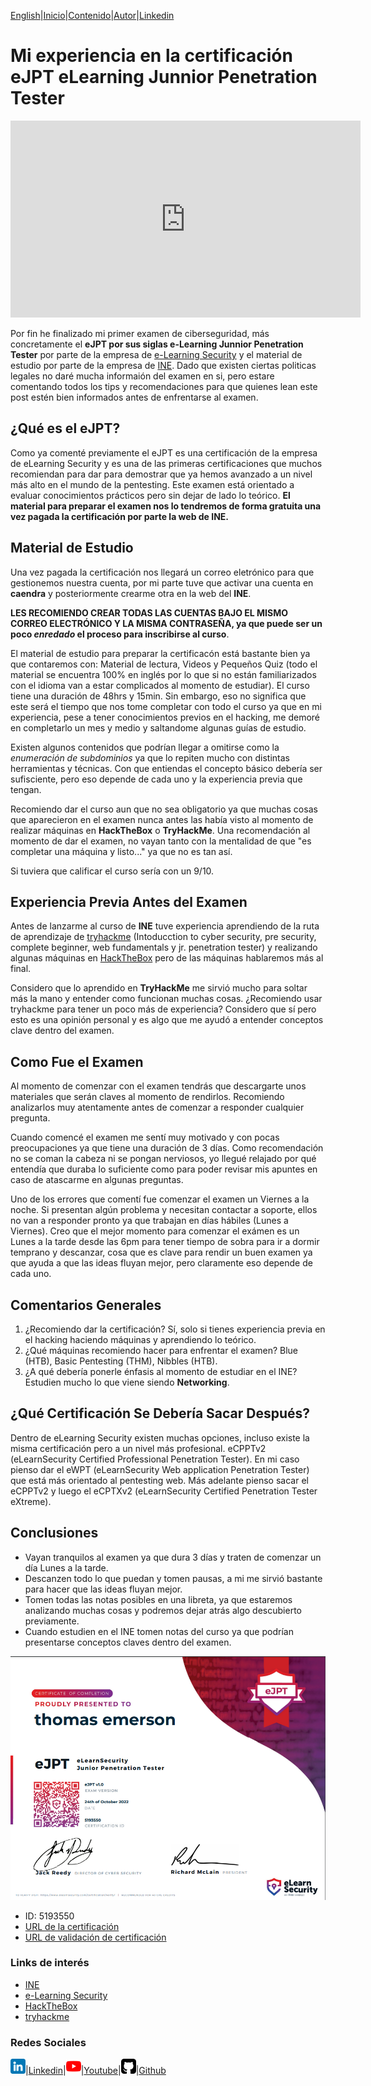 [English](https://emersontech.github.io/en/index.html)|[Inicio](https://emersontech.github.io/index.html)|[Contenido](https://emersontech.github.io/es/nav/page1.html)|[Autor](https://emersontech.github.io/es/nav/about.html)|[Linkedin](https://www.linkedin.com/in/emersontech/)

# Mi experiencia en la certificación eJPT eLearning Junnior Penetration Tester

<iframe width="560" height="315" src="https://www.youtube.com/embed/nyaM0xUhebg" title="YouTube video player" frameborder="0" allow="accelerometer; autoplay; clipboard-write; encrypted-media; gyroscope; picture-in-picture" allowfullscreen></iframe>

Por fin he finalizado mi primer examen de ciberseguridad, más concretamente el **eJPT por sus siglas e-Learning Junnior Penetration Tester** por parte de la empresa de [e-Learning Security](https://elearnsecurity.com) y el material de estudio por parte de la empresa de [INE](https://my.ine.com). Dado que existen ciertas politicas legales no daré mucha informaión del examen en si, pero estare comentando todos los tips y recomendaciones para que quienes lean este post estén bien informados antes de enfrentarse al examen.

## ¿Qué es el eJPT?
Como ya comenté previamente el eJPT es una certificación de la empresa de eLearning Security y es una de las primeras certificaciones que muchos recomiendan para dar para demostrar que ya hemos avanzado a un nivel más alto en el mundo de la pentesting. Este examen está orientado a evaluar conocimientos prácticos pero sin dejar de lado lo teórico. **El material para preparar el examen nos lo tendremos de forma gratuita una vez pagada la certificación por parte la web de INE.**

## Material de Estudio
Una vez pagada la certificación nos llegará un correo eletrónico para que gestionemos nuestra cuenta, por mi parte tuve que activar una cuenta en **caendra** y posteriormente crearme otra en la web del **INE**.

**LES RECOMIENDO CREAR TODAS LAS CUENTAS BAJO EL MISMO CORREO ELECTRÓNICO Y LA MISMA CONTRASEÑA, ya que puede ser un poco *enredado* el proceso para inscribirse al curso**.

El material de estudio para preparar la certificacón está bastante bien ya que contaremos con: Material de lectura, Videos y Pequeños Quiz (todo el material se encuentra 100% en inglés por lo que si no están familiarizados con el idioma van a estar complicados al momento de estudiar). El curso tiene una duración de 48hrs y 15min. Sin embargo, eso no significa que este será el tiempo que nos tome completar con todo el curso ya que en mi experiencia, pese a tener conocimientos previos en el hacking, me demoré en completarlo un mes y medio y saltandome algunas guías de estudio.

Existen algunos contenidos que podrían llegar a omitirse como la *enumeración de subdominios* ya que lo repiten mucho con distintas herramientas y técnicas. Con que entiendas el concepto básico debería ser sufisciente, pero eso depende de cada uno y la experiencia previa que tengan.

Recomiendo dar el curso aun que no sea obligatorio ya que muchas cosas que aparecieron en el examen nunca antes las había visto al momento de realizar máquinas en **HackTheBox** o **TryHackMe**. Una recomendación al momento de dar el examen, no vayan tanto con la mentalidad de que "es completar una máquina y listo..." ya que no es tan así. 

Si tuviera que calificar el curso sería con un 9/10.

## Experiencia Previa Antes del Examen
Antes de lanzarme al curso de **INE** tuve experiencia aprendiendo de la ruta de aprendizaje de [tryhackme](https://tryhackme.com) (Intoducction to cyber security, pre security, complete beginner, web fundamentals y jr. penetration tester) y realizando algunas máquinas en [HackTheBox](https://app.hackthebox.com) pero de las máquinas hablaremos más al final.

Considero que lo aprendido en **TryHackMe** me sirvió mucho para soltar más la mano y entender como funcionan muchas cosas. ¿Recomiendo usar tryhackme para tener un poco más de experiencia? Considero que sí pero esto es una opinión personal y es algo que me ayudó a entender conceptos clave dentro del examen.

## Como Fue el Examen
Al momento de comenzar con el examen tendrás que descargarte unos materiales que serán claves al momento de rendirlos. Recomiendo analizarlos muy atentamente antes de comenzar a responder cualquier pregunta.

Cuando comencé el examen me sentí muy motivado  y con pocas preocupaciones ya que tiene una duración de 3 días. Como recomendación no se coman la cabeza ni se pongan nerviosos, yo llegué relajado por qué entendía que duraba lo suficiente como para poder revisar mis apuntes en caso de atascarme en algunas preguntas.

Uno de los errores que comentí fue comenzar el examen un Viernes a la noche. Si presentan algún problema y necesitan contactar a soporte, ellos no van a responder pronto ya que trabajan en días hábiles (Lunes a Viernes). Creo que el mejor momento para comenzar el exámen es un Lunes a la tarde desde las 6pm para tener tiempo de sobra para ir a dormir temprano y descanzar, cosa que es clave para rendir un buen examen ya que ayuda a que las ideas fluyan mejor, pero claramente eso depende de cada uno.

## Comentarios Generales
1. ¿Recomiendo dar la certificación? Sí, solo si tienes experiencia previa en el hacking haciendo máquinas y aprendiendo lo teórico. 
2. ¿Qué máquinas recomiendo hacer para enfrentar el examen? Blue (HTB), Basic Pentesting (THM), Nibbles (HTB).
3. ¿A qué debería ponerle énfasis al momento de estudiar en el INE? Estudien mucho lo que viene siendo **Networking**.

## ¿Qué Certificación Se Debería Sacar Después? 
Dentro de eLearning Security existen muchas opciones, incluso existe la misma certificación pero a un nivel más profesional. eCPPTv2 (eLearnSecurity Certified Professional Penetration Tester). En mi caso pienso dar el eWPT (eLearnSecurity Web application Penetration Tester) que está más orientado al pentesting web. Más adelante pienso sacar el eCPPTv2 y luego el eCPTXv2 (eLearnSecurity Certified Penetration Tester eXtreme).

## Conclusiones
- Vayan tranquilos al examen ya que dura 3 días y traten de comenzar un día Lunes a la tarde.
- Descanzen todo lo que puedan y tomen pausas, a mi me sirvió bastante para hacer que las ideas fluyan mejor.
- Tomen todas las notas posibles en una libreta, ya que estaremos analizando muchas cosas y podremos dejar atrás algo descubierto previamente.
- Cuando estudien en el INE tomen notas del curso ya que podrían presentarse conceptos claves dentro del examen.

![img](/img/ejpt.png)

- ID: 5193550
- [URL de la certificación](https://verified.elearnsecurity.com/certificates/986ba6ac-d220-4ed5-b747-fa8855e42e49)
- [URL de validación de certificación](https://www.elearnsecurity.com/certification/verify?c=986ba6ac-d220-4ed5-b747-fa8855e42e49)

### Links de interés
- [INE](https://my.ine.com)
- [e-Learning Security](https://elearnsecurity.com)
- [HackTheBox](https://app.hackthebox.com)
- [tryhackme](https://tryhackme.com)

### Redes Sociales

![img](/img/linkedin.png)|[Linkedin](https://www.linkedin.com/in/emersontech/)|![img](/img/youtube.png)|[Youtube](https://www.youtube.com/channel/UChNTj2xNpEQiliMv-IJbWvQ)|![img](/img/github.png)|[Github](https://github.com/emersontech)

